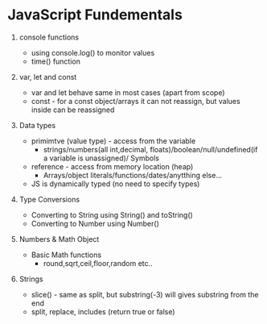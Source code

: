# JavaScript Fundementals
1. console functions
    * using console.log() to monitor values
    * time() function

2. var, let and const
    * var and let behave same in most cases (apart from scope)
    * const - for a const object/arrays it can not reassign, but values inside can be reassigned

3. Data types
    * primimtve (value type) - access from the variable 
         - strings/numbers(all int,decimal, floats)/boolean/null/undefined(if a variable   is unassigned)/ Symbols
    * reference - access from memory location (heap)
         - Arrays/object literals/functions/dates/anytthing else...
    * JS is dynamically typed (no need to specify types)

4. Type Conversions
    * Converting to String using String() and toString()
    * Converting to Number using Number()

5. Numbers & Math Object
    * Basic Math functions
        - round,sqrt,ceil,floor,random etc..

6. Strings
    * slice() - same as split, but substring(-3) will gives substring from the end
    * split, replace, includes (return true or false)